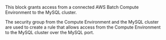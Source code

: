 This block grants access from a connected AWS Batch Compute Environment to the MySQL cluster.

The security group from the Compute Environment and the MySQL cluster are used to create a rule that allows access from the Compute Environment to the MySQL cluster over the MySQL port.
